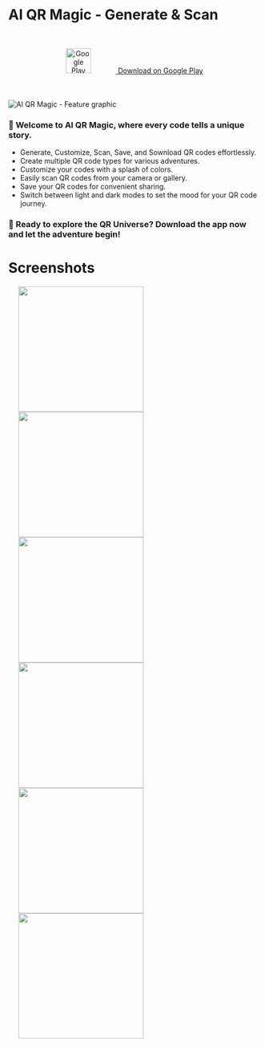 # AI QR Magic - Generate & Scan

<div style="text-align: center; margin:50px">
  <a href="https://play.google.com/store/apps/details?id=your.app.package">
    <img src="https://freelogopng.com/images/all_img/1664285914google-play-logo-png.png" alt="Google Play Store" style="width: 50px; margin-right: 50px;" />
  </a>
  <a href="https://play.google.com/store/apps/details?id=com.aimagic.aiqrmagic" target="_blank" >Download on Google Play</a>
</div>

![AI QR Magic - Feature graphic](https://github.com/achelmasoudi/AI_QR_Magic/assets/154275618/44e7c0ae-3503-4051-ac8e-8b2f359af00d)

<p style="text-align: center; size">
<h3>🌟 Welcome to AI QR Magic, where every code tells a unique story.</h3>
  
- Generate, Customize, Scan, Save, and Sownload QR codes effortlessly.
- Create multiple QR code types for various adventures.
- Customize your codes with a splash of colors.
- Easily scan QR codes from your camera or gallery.
- Save your QR codes for convenient sharing.
- Switch between light and dark modes to set the mood for your QR code journey.

<h3>🚀 Ready to explore the QR Universe? Download the app now and let the adventure begin!</h3>
</p>

# Screenshots
<div style="margin: 20px;" >
  <img src="https://github.com/achelmasoudi/AI_QR_Magic/assets/154275618/58b1874a-6b0a-4749-aed6-a1bec81f716b" width="250" style="margin-right: 20px;"/>
  <img src="https://github.com/achelmasoudi/AI_QR_Magic/assets/154275618/c0034884-a949-4473-a91d-480403f867ab" width="250" style="margin-right: 20px;"/>
  <img src="https://github.com/achelmasoudi/AI_QR_Magic/assets/154275618/c9926478-ea78-43a8-aa11-174697a824fe" width="250" style="margin-right: 20px;"/>
  <img src="https://github.com/achelmasoudi/AI_QR_Magic/assets/154275618/e523a0de-9071-44ce-9d0c-7a6df285392c" width="250" style="margin-right: 20px;"/>
    <img src="https://github.com/achelmasoudi/AI_QR_Magic/assets/154275618/fb960578-4b06-40b6-8f21-e6df04814e7b" width="250" style="margin-right: 20px;"/>
    <img src="https://github.com/achelmasoudi/AI_QR_Magic/assets/154275618/05251c00-3fc5-4fd2-801e-25671935bad2" width="250" />
</div>  
